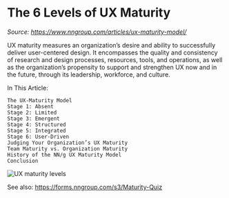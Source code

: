 # The 6 Levels of UX Maturity
_Source: https://www.nngroup.com/articles/ux-maturity-model/_


UX maturity measures an organization’s desire and ability to successfully deliver user-centered design. It encompasses the quality and consistency of research and design processes, resources, tools, and operations, as well as the organization’s propensity to support and strengthen UX now and in the future, through its leadership, workforce, and culture.

In This Article:

```
The UX-Maturity Model
Stage 1: Absent
Stage 2: Limited
Stage 3: Emergent
Stage 4: Structured
Stage 5: Integrated
Stage 6: User-Driven
Judging Your Organization’s UX Maturity
Team Maturity vs. Organization Maturity
History of the NN/g UX Maturity Model
Conclusion
```

![UX maturity levels](https://media.nngroup.com/media/editor/2021/06/04/nng-ux-maturity-levels-37.png) 


See also:
https://forms.nngroup.com/s3/Maturity-Quiz 